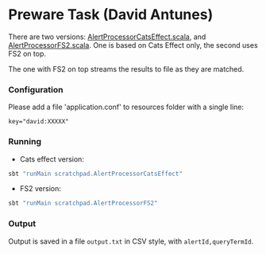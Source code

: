 # Preware Task (David Antunes)

There are two versions: [AlertProcessorCatsEffect.scala](src/main/scala/scratchpad/AlertProcessorCatsEffect.scala), and [AlertProcessorFS2.scala](src/main/scala/scratchpad/AlertProcessorFS2.scala). One is based on Cats Effect only, the second uses FS2 on top.

The one with FS2 on top streams the results to file as they are matched.

### Configuration

Please add a file 'application.conf' to resources folder with a single line:
```
key="david:XXXXX"
```

### Running

 - Cats effect version:
```bash
sbt "runMain scratchpad.AlertProcessorCatsEffect"
```

 - FS2 version:
```bash
sbt "runMain scratchpad.AlertProcessorFS2"
```

### Output

Output is saved in a file `output.txt` in CSV style, with `alertId,queryTermId`.

